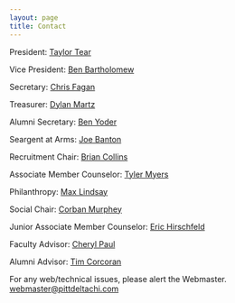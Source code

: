 ```yaml
---
layout: page
title: Contact
---
```

President: [Taylor Tear](mailto:"a@pittdeltachi.com")

Vice President: [Ben Bartholomew](mailto:"b@pittdeltachi.com")

Secretary: [Chris Fagan](mailto:"c@pittdeltachi.com")

Treasurer: [Dylan Martz](mailto:"d@pittdeltachi.com")

Alumni Secretary: [Ben Yoder](mailto:"e@pittdeltachi.com")

Seargent at Arms: [Joe Banton](mailto:"f@pittdeltachi.com")

Recruitment Chair: [Brian Collins](mailto:"recruitment@pittdeltachi.com")

Associate Member Counselor: [Tyler Myers](mailto:"amc@pittdeltachi.com")

Philanthropy: [Max Lindsay](mailto:"philanthropy@pittdeltachi.com")

Social Chair: [Corban Murphey](mailto:"social@pittdeltachi.com")

Junior Associate Member Counselor: [Eric Hirschfeld](mailto:"jmc@pittdeltachi.com")

Faculty Advisor: [Cheryl Paul](mailto:"cheryl35@pitt.edu")

Alumni Advisor: [Tim Corcoran](mailto:"corcorante@upmc.com")

For any web/technical issues, please alert the Webmaster. [webmaster@pittdeltachi.com](mailto:"webmaster@pittdeltachi")

